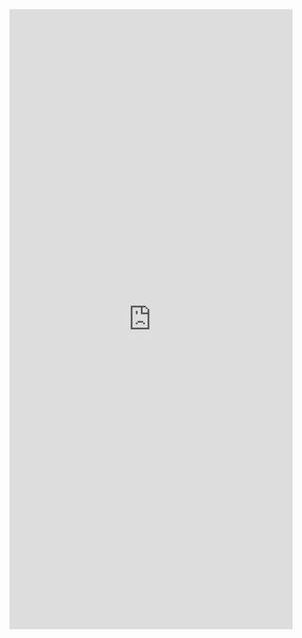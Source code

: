 <iframe src="https://www.linkedin.com/embed/feed/update/urn:li:ugcPost:6669497095394877440" height="1104" width="504" frameborder="0" allowfullscreen="" title="Embedded post"></iframe>
